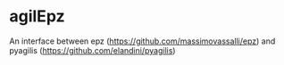 # agilEpz
An interface between epz (https://github.com/massimovassalli/epz) and pyagilis (https://github.com/elandini/pyagilis)
